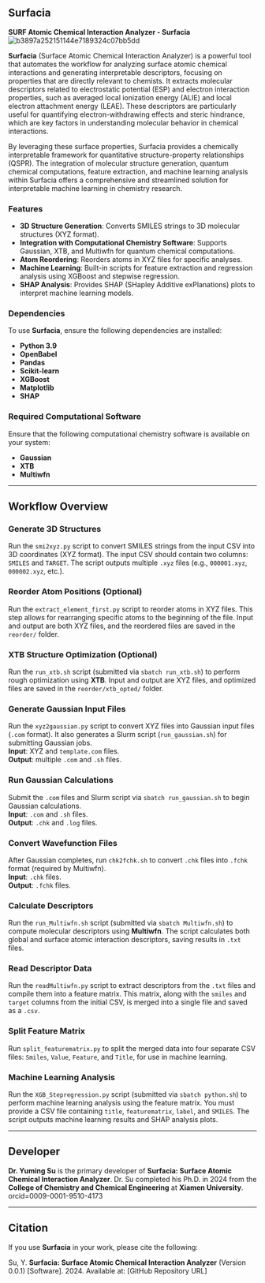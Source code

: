 ## **Surfacia**
**SURF Atomic Chemical Interaction Analyzer - Surfacia**
![b3897a252151144e7189324c07bb5dd](https://github.com/user-attachments/assets/b018d383-4626-494c-86d0-8748a7c35cb4)

**Surfacia** (Surface Atomic Chemical Interaction Analyzer) is a powerful tool that automates the workflow for analyzing surface atomic chemical interactions and generating interpretable descriptors, focusing on properties that are directly relevant to chemists. It extracts molecular descriptors related to electrostatic potential (ESP) and electron interaction properties, such as averaged local ionization energy (ALIE) and local electron attachment energy (LEAE). These descriptors are particularly useful for quantifying electron-withdrawing effects and steric hindrance, which are key factors in understanding molecular behavior in chemical interactions.

By leveraging these surface properties, Surfacia provides a chemically interpretable framework for quantitative structure-property relationships (QSPR). The integration of molecular structure generation, quantum chemical computations, feature extraction, and machine learning analysis within Surfacia offers a comprehensive and streamlined solution for interpretable machine learning in chemistry research.

### **Features**
- **3D Structure Generation**: Converts SMILES strings to 3D molecular structures (XYZ format).
- **Integration with Computational Chemistry Software**: Supports Gaussian, XTB, and Multiwfn for quantum chemical computations.
- **Atom Reordering**: Reorders atoms in XYZ files for specific analyses.
- **Machine Learning**: Built-in scripts for feature extraction and regression analysis using XGBoost and stepwise regression.
- **SHAP Analysis**: Provides SHAP (SHapley Additive exPlanations) plots to interpret machine learning models.

### **Dependencies**
To use **Surfacia**, ensure the following dependencies are installed:

- **Python 3.9**
- **OpenBabel**
- **Pandas**
- **Scikit-learn**
- **XGBoost**
- **Matplotlib**
- **SHAP**

### **Required Computational Software**
Ensure that the following computational chemistry software is available on your system:

- **Gaussian**
- **XTB**
- **Multiwfn**

---

## **Workflow Overview**

### **Generate 3D Structures**
Run the `smi2xyz.py` script to convert SMILES strings from the input CSV into 3D coordinates (XYZ format). The input CSV should contain two columns: `SMILES` and `TARGET`. The script outputs multiple `.xyz` files (e.g., `000001.xyz`, `000002.xyz`, etc.).

### **Reorder Atom Positions (Optional)**
Run the `extract_element_first.py` script to reorder atoms in XYZ files. This step allows for rearranging specific atoms to the beginning of the file. Input and output are both XYZ files, and the reordered files are saved in the `reorder/` folder.

### **XTB Structure Optimization (Optional)**
Run the `run_xtb.sh` script (submitted via `sbatch run_xtb.sh`) to perform rough optimization using **XTB**. Input and output are XYZ files, and optimized files are saved in the `reorder/xtb_opted/` folder.

### **Generate Gaussian Input Files**
Run the `xyz2gaussian.py` script to convert XYZ files into Gaussian input files (`.com` format). It also generates a Slurm script (`run_gaussian.sh`) for submitting Gaussian jobs.  
**Input**: XYZ and `template.com` files.  
**Output**: multiple `.com` and `.sh` files.

### **Run Gaussian Calculations**
Submit the `.com` files and Slurm script via `sbatch run_gaussian.sh` to begin Gaussian calculations.  
**Input**: `.com` and `.sh` files.  
**Output**: `.chk` and `.log` files.

### **Convert Wavefunction Files**
After Gaussian completes, run `chk2fchk.sh` to convert `.chk` files into `.fchk` format (required by Multiwfn).  
**Input**: `.chk` files.  
**Output**: `.fchk` files.

### **Calculate Descriptors**
Run the `run_Multiwfn.sh` script (submitted via `sbatch Multiwfn.sh`) to compute molecular descriptors using **Multiwfn**. The script calculates both global and surface atomic interaction descriptors, saving results in `.txt` files.

### **Read Descriptor Data**
Run the `readMultiwfn.py` script to extract descriptors from the `.txt` files and compile them into a feature matrix. This matrix, along with the `smiles` and `target` columns from the initial CSV, is merged into a single file and saved as a `.csv`.

### **Split Feature Matrix**
Run `split_featurematrix.py` to split the merged data into four separate CSV files: `Smiles`, `Value`, `Feature`, and `Title`, for use in machine learning.

### **Machine Learning Analysis**
Run the `XGB_Stepregression.py` script (submitted via `sbatch python.sh`) to perform machine learning analysis using the feature matrix. You must provide a CSV file containing `title`, `featurematrix`, `label`, and `SMILES`. The script outputs machine learning results and SHAP analysis plots.

---

## **Developer**
**Dr. Yuming Su** is the primary developer of **Surfacia: Surface Atomic Chemical Interaction Analyzer**. Dr. Su completed his Ph.D. in 2024 from the **College of Chemistry and Chemical Engineering** at **Xiamen University**.  
orcid=0009-0001-9510-4173

---

## **Citation**
If you use **Surfacia** in your work, please cite the following:

Su, Y. **Surfacia: Surface Atomic Chemical Interaction Analyzer** (Version 0.0.1) [Software]. 2024. Available at: [GitHub Repository URL]

